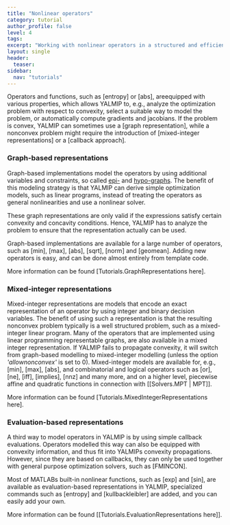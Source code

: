 ```yaml
---
title: "Nonlinear operators"
category: tutorial
author_profile: false
level: 4
tags:
excerpt: "Working with nonlinear operators in a structured and efficient fashion"
layout: single
header:
  teaser:
sidebar:
  nav: "tutorials"
---
```


Operators and functions, such as [entropy] or [abs], areequipped with various properties, which allows YALMIP to, e.g., analyze the optimization problem with respect to convexity, select a suitable way to model the problem, or automatically compute gradients and jacobians. If the problem is convex, YALMIP can sometimes use a [graph representation], while a nonconvex problem might require the introduction of [mixed-integer representations] or a [callback approach].

### Graph-based representations

Graph-based implementations model the operators by using additional variables and constraints, so called [epi-](http://en.wikipedia.org/wiki/Epigraph_%28mathematics%29) and [hypo-graphs](http://en.wikipedia.org/wiki/Hypograph_%28mathematics%29). The benefit of this modeling strategy is that YALMIP can derive simple optimization models, such as linear programs, instead of treating the operators as general nonlinearities and use a nonlinear solver.

These graph representations are only valid if the expressions satisfy certain convexity and concavity conditions. Hence, YALMIP has to analyze the problem to ensure that the representation actually can be used.

Graph-based implementations are available for a large number of operators, such as [min], [max], [abs], [sqrt], [norm] and [geomean]. Adding new operators is easy, and can be done almost entirely from template code.

More information can be found [Tutorials.GraphRepresentations  here].

### Mixed-integer representations

Mixed-integer representations are models that encode an exact representation of an operator by using integer and binary decision variables. The benefit of using such a representation is that the resulting nonconvex problem typically is a well structured problem, such as a mixed-integer linear program. Many of the operators that are implemented using linear programming representable graphs, are also available in a mixed integer representation. If YALMIP fails to propagate convexity, it will switch from graph-based modelling to mixed-integer modelling (unless the option *'allownonconvex'* is set to 0). Mixed-integer models are available for, e.g., [min], [max], [abs], and combinatorial and logical operators such as [or], [ne], [iff], [implies], [nnz] and many more, and on a higher level, piecewise affine and quadratic functions in connection with [[Solvers.MPT | MPT]].

More information can be found [Tutorials.MixedIntegerRepresentations here].

### Evaluation-based representations

A third way to model operators in YALMIP is by using simple callback evaluations. Operators  modelled this way can also be equipped with convexity information, and thus fit into YALMIPs convexity propagations. However, since they are based on callbacks, they can only be used together with general purpose optimization solvers, such as [FMINCON].

Most of MATLABs built-in nonlinear functions, such as [exp] and [sin], are available as evaluation-based representations in YALMIP, specialized commands such as [entropy] and [kullbackleibler] are added, and you can easily add your own.

More information can be found [[Tutorials.EvaluationRepresentations  here]].
